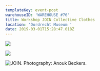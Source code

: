 ```yaml
---
templateKey: event-post
warehouseID: 'WAREHOUSE #76'
title: Workshop JOIN Collective Clothes
location: 'Dordrecht Museum '
date: 2019-03-01T15:28:47.018Z
---
```

![](/img/01_join_dordrechts-museum_01032019_photo_join.jpg)





![](/img/02_join_dordrechts-museum_01032019_photo_join.jpg)

![JOIN. Photography: Anouk Beckers. ](/img/03_join_dordrechts-museum_01032019_photo_join.jpg "JOIN. Photography: Anouk Beckers. ")